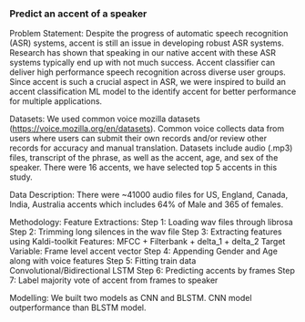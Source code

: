 ### Predict an accent of a speaker

Problem Statement:
Despite the progress of automatic speech recognition (ASR) systems, accent is still an issue in developing robust ASR systems. Research has shown that speaking in our native accent with these ASR systems typically end up with not much success. Accent classifier can  deliver high performance speech recognition across diverse user groups. Since accent is such a crucial aspect in ASR, we were inspired to build an accent classification ML model to the identify accent for better performance for multiple applications. 


Datasets:
We used common voice mozilla datasets (https://voice.mozilla.org/en/datasets). Common voice collects data from users where users can submit their own records and/or review other records for accuracy and manual translation. Datasets include audio (.mp3) files,  transcript of the phrase, as well as the accent, age, and sex of the speaker. There were 16 accents, we have selected top 5 accents in this study.

Data Description:
There were ~41000 audio files for US, England, Canada, India, Australia accents which includes 64% of Male and 365 of females.

Methodology:
Feature Extractions: 
Step 1:  Loading wav files through librosa 
Step 2:  Trimming long silences in the wav file 
Step 3:  Extracting features using Kaldi-toolkit
                   Features: MFCC + Filterbank + delta_1 +  delta_2
                   Target Variable: Frame level accent vector
Step 4:  Appending Gender and Age along with voice features
Step 5: Fitting train data Convolutional/Bidirectional LSTM
Step 6: Predicting accents by frames
Step 7: Label majority vote of accent from frames to speaker

Modelling:
We built two models as CNN and BLSTM. CNN model outperformance than BLSTM model. 
